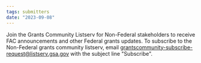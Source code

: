 ```yaml
---
tags: submitters
date: "2023-09-08"
---
```

Join the Grants Community Listserv for Non-Federal stakeholders to receive FAC announcements and other Federal grants updates. To subscribe to the Non-Federal grants community listserv, email [grantscommunity-subscribe-request@listserv.gsa.gov](mailto:grantscommunity-subscribe-request@listserv.gsa.gov) with the subject line "Subscribe".